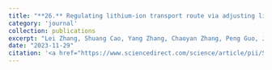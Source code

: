 ```yaml
---
title: "**26.** Regulating lithium-ion transport route via adjusting lithium-ion affinity in solid polymer electrolyte"
category: 'journal'
collection: publications
excerpt: "Lei Zhang, Shuang Cao, Yang Zhang, Chaoyan Zhang, Peng Guo, Jianjun Song, **Zhen Jiang<sup>*</sup>**, and Chuan Shi<sup>*</sup> (**<sup>*</sup>: corresponding authors**)"
date: "2023-11-29"
citation: '<a href="https://www.sciencedirect.com/science/article/pii/S1385894723064963"> <span style="color: blue"><i><B>Chem. Eng. J.</B></i></span> 479, 147764, (2024) </a>'
---
```

